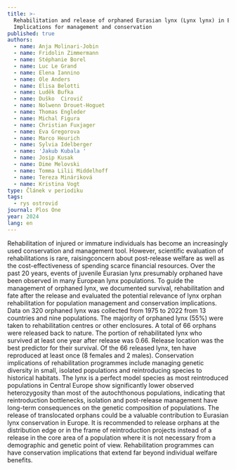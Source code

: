```yaml
---
title: >-
  Rehabilitation and release of orphaned Eurasian lynx (Lynx lynx) in Europe:
  Implications for management and conservation
published: true
authors:
  - name: Anja Molinari-Jobin
  - name: Fridolin Zimmermann
  - name: Stéphanie Borel
  - name: Luc Le Grand
  - name: Elena Iannino
  - name: Ole Anders
  - name: Elisa Belotti
  - name: Luděk Bufka
  - name: Duško  Cirovič
  - name: Nolwenn Drouet-Hoguet
  - name: Thomas Engleder
  - name: Michal Figura
  - name: Christian Fuxjager
  - name: Eva Gregorova
  - name: Marco Heurich
  - name: Sylvia Idelberger
  - name: 'Jakub Kubala '
  - name: Josip Kusak
  - name: Dime Melovski
  - name: Tomma Lilii Middelhoff
  - name: Tereza Mináriková
  - name: Kristina Vogt
type: Článek v periodiku
tags:
  - rys ostrovid
journal: Plos One
year: 2024
lang: en
---
```

Rehabilitation of injured or immature individuals has become an increasingly used conservation and management tool. However, scientific evaluation of rehabilitations is rare, raisingconcern about post-release welfare as well as the cost-effectiveness of spending scarce financial resources. Over the past 20 years, events of juvenile Eurasian lynx presumably orphaned have been observed in many European lynx populations. To guide the management of orphaned lynx, we documented survival, rehabilitation and fate after the release and evaluated the potential relevance of lynx orphan rehabilitation for population management and conservation implications. Data on 320 orphaned lynx was collected from 1975 to 2022 from 13 countries and nine populations. The majority of orphaned lynx (55%) were taken to rehabilitation centres or other enclosures. A total of 66 orphans were released back to nature. The portion of rehabilitated lynx who survived at least one year after release was 0.66. Release location was the best predictor for their survival. Of the 66 released lynx, ten have reproduced at least once (8 females and 2 males). Conservation implications of rehabilitation programmes include managing genetic diversity in small, isolated populations and reintroducing species to historical habitats. The lynx is a perfect model species as most reintroduced populations in Central Europe show significantly lower observed heterozygosity than most of the autochthonous populations, indicating that reintroduction bottlenecks, isolation and post-release management have long-term consequences on the genetic composition of populations. The release of translocated orphans could be a valuable contribution to Eurasian lynx conservation in Europe. It is recommended to release orphans at the distribution edge or in the frame of reintroduction projects instead of a release in the core area of a population where it is not necessary from a demographic and genetic point of view. Rehabilitation programmes can have conservation implications that extend far beyond individual welfare benefits.
